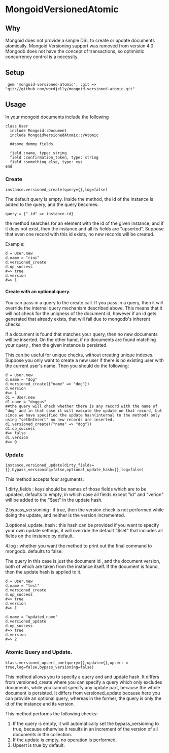 # MongoidVersionedAtomic

## Why
Mongoid does not provide a simple DSL to create or update documents atomically.
Mongoid Versioning support was removed from version 4.0
Mongodb does not have the concept of transactions, so optimistic concurrency control is a necessity.

## Setup

     gem 'mongoid-versioned-atomic', :git => "git://github.com/wordjelly/mongoid-versioned-atomic.git"

## Usage

In your mongoid documents include the following
```
class User
  include Mongoid::Document
  include MongoidVersionedAtomic::VAtomic
  
  ##some dummy fields
  
  field :name, type: string
  field :confirmation_token, type: string
  field :something_else, type: xyz
end
```
    
### Create


```
instance.versioned_create(query={},log=false)
```

The default query is empty.
Inside the method, the id of the instance is added to the query, and the query becomes:

```
query = {"_id" => instance.id}
```
the method searches for an element with the id of the given instance, and if it does not exist, then the instance and all its fields are "upserted". Suppose that even one record with this id exists, no new records will be created.


Example:

```
d = User.new
d.name = "rini"
d.versioned_create
d.op_success
#=> true
d.version
#=> 1

```

#### Create with an optional query.

You can pass in a query to the create call. If you pass in a query, then it will override the internal query mechanism described above. This means that it will not check for the uniqness of the document id, however if an id gets generated that already exists, that will fail due to mongodb's inherent checks.

If a document is found that matches your query, then no new documents will be inserted. On the other hand, if no documents are found matching your query , then the given instance is persisted.

This can be useful for unique checks, without creating unique indexes. Suppose you only want to create a new user if there is no existing user with the current user's name. Then you should do the following:



```
d = User.new
d.name = "dog"
d.versioned_create({"name" => "dog"})
d.version
#=> 1
d1 = User.new
d1.name = "doggus"
##the query will check whether there is any record with the name of "dog" and in that case it will execute the update on that record, but since we have specified the update hash(internal to the method) only using "setOnInsert" no new records are inserted.
d1.versioned_create({"name" => "dog"})
d1.op_success
#=> false
d1.version
#=> 0
```



### Update

```
instance.versioned_update(dirty_fields={},bypass_versioning=false,optional_update_hash={},log=false)
```

This method accepts four arguments:


1.dirty_fields : keys should be names of those fields which are to be updated, defaults to empty, in which case all fields except "id" and "verion" will be added to the "$set" in the update hash.

2.bypass_versioninig : if true, then the version check is not performed while doing the update, and neither is the version incremented.

3.optional_update_hash : this hash can be provided if you want to specify your own update settings, it will override the default "$set" that includes all fields on the instance by default.

4.log : whether you want the method to print out the final command to mongodb. defaults to false.

The query in this case is just the document id , and the document version, both of which are taken from the instance itself. If the document is found, then the update hash is applied to it.

```
d = User.new
d.name = "test"
d.versioned_create
d.op_success
#=> true
d.version
#=> 1

d.name = "updated_name"
d.versioned_update
d.op_success
#=> true
d.version
#=> 2
```


### Atomic Query and Update.
```
klass.versioned_upsert_one(query={},update={},upsert = true,log=false,bypass_versioning=false)
```

This method allows you to specify a query and and update hash.
It differs from versioned_create where you can specify a query which only excludes documents, while you cannot specify any update part, because the whole document is persisted.
It differs from versioned_update because here you can provide an optional query, whereas in the former, the query is only the id of the instance and its version.

This method performs the following checks:
1. If the query is empty, it will automatically set the bypass_versioning to true, because otherwise it results in an increment of the version of all documents in the collection.
2. If the update is empty, no operation is performed.
3. Upsert is true by default.



  
